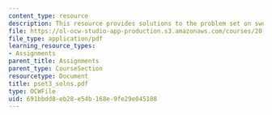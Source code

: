 ```yaml
---
content_type: resource
description: This resource provides solutions to the problem set on swollen hydrogels.
file: https://ol-ocw-studio-app-production.s3.amazonaws.com/courses/20-462j-molecular-principles-of-biomaterials-spring-2006/691bbdd8eb28e54b168e9fe29e045108_pset3_solns.pdf
file_type: application/pdf
learning_resource_types:
- Assignments
parent_title: Assignments
parent_type: CourseSection
resourcetype: Document
title: pset3_solns.pdf
type: OCWFile
uid: 691bbdd8-eb28-e54b-168e-9fe29e045108
---
```

